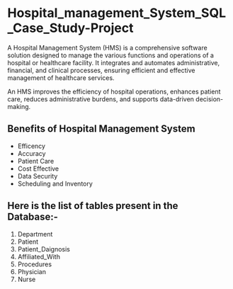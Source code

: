 # Hospital_management_System_SQL_Case_Study-Project

A Hospital Management System (HMS) is a comprehensive software solution designed to manage the various functions and operations of a hospital or healthcare facility. It integrates and automates administrative, financial, and clinical processes, ensuring efficient and effective management of healthcare services.

An HMS improves the efficiency of hospital operations, enhances patient care, reduces administrative burdens, and supports data-driven decision-making.

## Benefits of Hospital Management System

- Efficency
- Accuracy
- Patient Care
- Cost Effective
- Data Security
- Scheduling and Inventory

## Here is the list of tables present in the Database:-

1. Department
2. Patient
3. Patient_Daignosis
4. Affiliated_With
5. Procedures
6. Physician
7. Nurse
